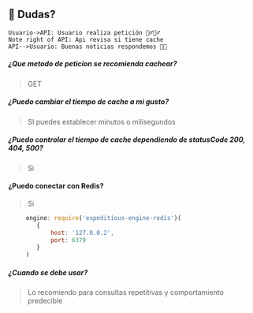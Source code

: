 ## 🤔 Dudas?

```sequence
Usuario->API: Usuario realiza petición 🤦‍♂️🤦‍♂️
Note right of API: Api revisa si tiene cache
API-->Usuario: Buenas noticias respondemos 🐱‍🏍
```

##### ¿Que metodo de peticion se recomienda cachear?
>GET

##### ¿Puedo cambiar el tiempo de cache a mi gusto?
> SI puedes establecer minutos o milisegundos

##### ¿Puedo controlar el tiempo de cache dependiendo de statusCode 200, 404, 500?
> Si

#### ¿Puedo conectar con Redis?
> Si
```js
     engine: require('expeditious-engine-redis')(
        {
            host: '127.0.0.2',
            port: 6379
        }  
     )
```

##### ¿Cuando se debe usar?
> Lo recomiendo para consultas repetitivas y comportamiento predecible
